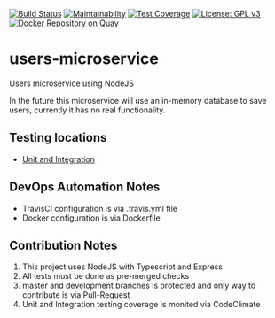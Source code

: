 [![Build Status](https://travis-ci.org/devopsicon/users-microservice.svg?branch=develop)](https://travis-ci.org/devopsicon/users-microservice)
[![Maintainability](https://api.codeclimate.com/v1/badges/21c42597ec73a4d5d7f1/maintainability)](https://codeclimate.com/github/devopsicon/users-microservice/maintainability)
[![Test Coverage](https://api.codeclimate.com/v1/badges/21c42597ec73a4d5d7f1/test_coverage)](https://codeclimate.com/github/devopsicon/users-microservice/test_coverage)
[![License: GPL v3](https://img.shields.io/badge/License-GPL%20v3-blue.svg)](https://www.gnu.org/licenses/gpl-3.0)
[![Docker Repository on Quay](https://quay.io/repository/devopsicon/usersmicroservice/status "Docker Repository on Quay")](https://quay.io/repository/devopsicon/usersmicroservice)


# users-microservice
Users microservice using NodeJS

In the future this microservice will use an in-memory database to save users, currently it has no real functionality.

## Testing locations
* [Unit and Integration](src/App.spec.ts)

## DevOps Automation Notes
* TravisCI configuration is via .travis.yml file
* Docker configuration is via Dockerfile

## Contribution Notes
1. This project uses NodeJS with Typescript and Express
2. All tests must be done as pre-merged checks
3. master and development branches is protected and only way to contribute is via Pull-Request
4. Unit and Integration testing coverage is monited via CodeClimate 

